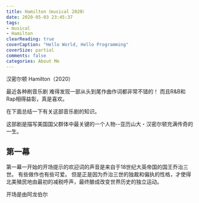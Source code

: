 ```yaml
---
title: Hamilton（musical 2020）
date: 2020-05-03 23:45:37
tags:
- musical
- Hamilton
clearReading: true
coverCaption: "Hello World, Hello Programming"
coverSize: partial
comments: false
categories: About Me
---
```

 汉密尔顿 Hamilton（2020）
<!--more-->
最近各种刷音乐剧
难得发现一部从头到尾作曲作词都非常不错的！
而且R&B和Rap相得益彰，真是喜欢。

在下面总结一下有关这部音乐剧的知识。

这部剧是描写美国国父群体中最关键的一个人物--亚历山大・汉密尔顿充满传奇的一生。
## 第一幕
第一幕一开始的开场提示的欢迎词的声音是来自于18世纪大英帝国的国王乔治三世。
有些做作也有些可爱。
但是正是因为乔治三世的独裁和偏执的性格，才使得北美殖民地由最初的减税呼声，最终酿成改变世界历史的独立运动。

开场是由阿龙伯尔
